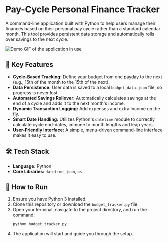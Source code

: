 # Pay-Cycle Personal Finance Tracker

A command-line application built with Python to help users manage their finances based on their personal pay cycle rather than a standard calendar month. This tool provides persistent data storage and automatically rolls over savings to the next cycle.

![Demo GIF of the application in use](link_to_your_gif_or_screenshot.gif)

## 🌟 Key Features

- **Cycle-Based Tracking:** Define your budget from one payday to the next (e.g., 15th of the month to the 15th of the next).
- **Data Persistence:** User data is saved to a local `budget_data.json` file, so progress is never lost.
- **Automated Savings Rollover:** Automatically calculates savings at the end of a cycle and adds it to the next month's income.
- **Dynamic Transaction Logging:** Add expenses and extra income on the fly.
- **Smart Date Handling:** Utilizes Python's `datetime` module to correctly calculate cycle end-dates, immune to month lengths and leap years.
- **User-Friendly Interface:** A simple, menu-driven command-line interface makes it easy to use.

## 🛠️ Tech Stack

- **Language:** Python
- **Core Libraries:** `datetime`, `json`, `os`

## 🚀 How to Run

1.  Ensure you have Python 3 installed.
2.  Clone this repository or download the `budget_tracker.py` file.
3.  Open your terminal, navigate to the project directory, and run the command:
    ```bash
    python budget_tracker.py
    ```
4.  The application will start and guide you through the setup.
